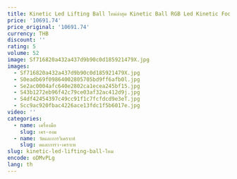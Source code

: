 ```yaml
---
title: Kinetic Led Lifting Ball ใหม่ล่าสุด Kinetic Ball RGB Led Kinetic Football Light
price: '10691.74'
price_original: '10691.74'
currency: THB
discount: ''
rating: 5
volume: 52
image: Sf716820a432a437d9b90c0d185921479X.jpg
images:
  - Sf716820a432a437d9b90c0d185921479X.jpg
  - S0eadb69f09864002805705bd9ff6afb0l.jpg
  - Se2ac0004afc640e2802ca1ecea245bf15.jpg
  - S43b1272eb96f42c79ce03af32ac412d9j.jpg
  - S4df42454397c49cc91f1c7fcfdcd9e3eT.jpg
  - Scc9ac920fbac4226ace13fdc1f5b6017e.jpg
video: ''
categories:
  - name: เครื่องมือ
    slug: เคร-องม
  - name: วัดและการวิเคราะห์
    slug: ดและการว-เคราะห
slug: kinetic-led-lifting-ball-ใหม
encode: oDMvPLg
lang: th
---
```

  